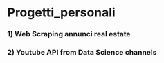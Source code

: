 # Progetti_personali

### 1) Web Scraping annunci real estate

### 2) Youtube API from Data Science channels
